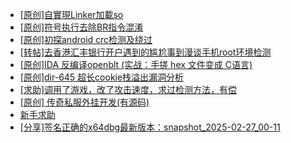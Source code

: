 + [[原创]自實現Linker加載so](https://bbs.kanxue.com/thread-282316.htm)
+ [[原创]符号执行去除BR指令混淆](https://bbs.kanxue.com/thread-280737.htm)
+ [[原创]初探android crc检测及绕过](https://bbs.kanxue.com/thread-285790.htm)
+ [[转帖]去香港汇丰银行开户遇到的尴尬事到漫谈手机root环境检测](https://bbs.kanxue.com/thread-285754.htm)
+ [[原创]IDA 反编译openblt (实战：手搓 hex 文件变成 C语言)](https://bbs.kanxue.com/thread-285731.htm)
+ [[原创]dir-645 超长cookie栈溢出漏洞分析](https://bbs.kanxue.com/thread-263758.htm)
+ [[求助]调用了游戏，改了攻击速度，求过检测方法，有偿](https://bbs.kanxue.com/thread-285781.htm)
+ [[原创] 传奇私服外挂开发(有源码)](https://bbs.kanxue.com/thread-285681.htm)
+ [新手求助](https://bbs.kanxue.com/thread-285763.htm)
+ [[分享]签名正确的x64dbg最新版本：snapshot_2025-02-27_00-11](https://bbs.kanxue.com/thread-285792.htm)
